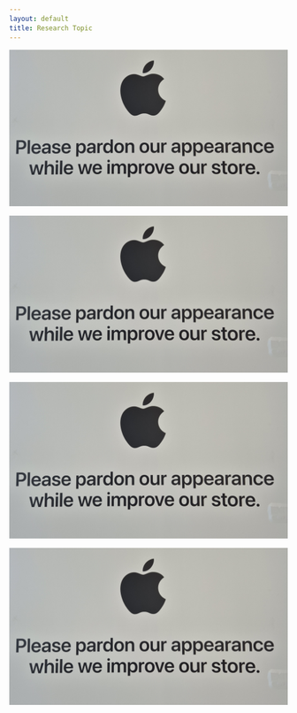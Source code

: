 ```yaml
---
layout: default
title: Research Topic
---
```




[![Research Topic 1](assets/images/test-image.jpg)](/research_topic1.md)

[![Research Topic 2](assets/images/test-image.jpg)](/research_topic2.md)

[![Research Topic 3](assets/images/test-image.jpg)](/research_topic3.md)

[![Research Topic 4](assets/images/test-image.jpg)](/research_topic4.md)